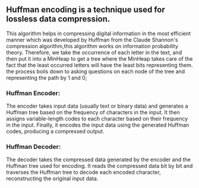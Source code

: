 ## Huffman encoding is a technique used for lossless data compression. 
This algorithm helps in compressing digital information in the most efficient manner which was developed by Huffman from
the Claude Shannon's compression algorithm,this algorithm works on information probability theory. Therefore, we take the occurrence of
each letter in the text, and then put it into a MinHeap to get a tree where the MinHeap takes care of the fact that the least occurred letters
will have the least bits representing them.
the process boils down to asking questions on each node of the tree and representing the path by 1 and 0;

### Huffman Encoder:
The encoder takes input data (usually text or binary data) and generates a Huffman tree based on the frequency of characters in the input.
It then assigns variable-length codes to each character based on their frequency in the input. 
Finally, it encodes the input data using the generated Huffman codes, producing a compressed output.

### Huffman Decoder: 
The decoder takes the compressed data generated by the encoder and the Huffman tree used for encoding. 
It reads the compressed data bit by bit and traverses the Huffman tree to decode each encoded character, reconstructing the original input data.
